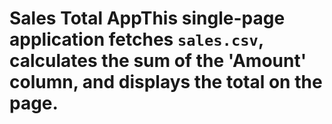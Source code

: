 # Sales Total AppThis single-page application fetches `sales.csv`, calculates the sum of the 'Amount' column, and displays the total on the page.